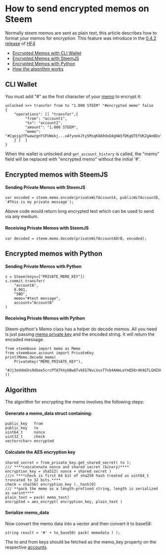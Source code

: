 # How to send encrypted memos on Steem

Normally steem memos are sent as plain text, this article describes how to format your memos for encryption. This feature was introduce in the [0.4.2 release](/releases/softfork-0-4-2.md) of [HF4](/releases/hardfork-0-4-0.md)

- [Encrypted Memos with CLI Wallet](#icli-wallet)
- [Encrypted Memos with SteemJS](#encrypted-memos-with-steemjs)
- [Encrypted Memos with Python](#encrypted-memos-with-python)
- [How the algorithm works](#algorithm)

## CLI Wallet

You must add "#" as the first character of your [memo](/glossary/memo.md) to encrypt it:

~~~~
unlocked >>> transfer from to "1.000 STEEM" "#encrypted memo" false
{
    "operations": [[ "transfer",{
         "from": "account1",
         "to": "account2",
         "amount": "1.000 STEEM",
         "memo": "#CqojqJfFwawzgnYSFUWokj...xAfynekJtySMsqK8A9doD4gHA5fDKgQTEfUKZgAm8Dx"
    } ]  ]
}
~~~~

When the wallet is unlocked and `get_account_history` is called, the "memo" field will be replaced with "encrypted memo" without the initial '#'.

## Encrypted memos with SteemJS

#### Sending Private Memos with SteemJS
~~~~
var encoded = steem.memo.encode(privateWifAccountA, publicWifAccountB, `#This is my private message`);
~~~~
Above code would return long encrypted text which can be used to send via any medium.

#### Receiving Private Memos with SteemJS
~~~~
var decoded = steem.memo.decode(privateWifAccountAOrB, encoded);
~~~~

## Encrypted memos with Python
#### Sending Private Memos with Python
~~~~
s = Steem(keys=["PRIVATE_MEMO_KEY"])
s.commit.transfer(
    "accountA", 
    0.001, 
    "SBD", 
    memo="#test message", 
    account="AccountB"
)
~~~~
#### Receiving Private Memos with Python
Steem-python's Memo class has a helper do decode memos. All you need is just passing [memo private key](/glossary/memo-key.md) and the encoded string. It will return the encoded message.
~~~~
from steembase import memo as Memo
from steembase.account import PrivateKey
print(Memo.decode_memo(
    PrivateKey("MEMO_PRIVATE_KEY"),
    "#Jj3eUdmGhs9dbee5crcPTA7hXybBw6TvkEG7NvLVsxTTnb4AHmLeYmQ58r4K4GTLGHZX8BcESDSP6reVz7toZF7xYT88eytJxuS1ChCsKHRKJY3MUyShcJhy36wGX1W31",
))
~~~~

## Algorithm

The algorithm for encrypting the memo involves the following steps:

#### Generate a memo_data struct containing:
~~~~
public_key   from
public_key   to
uint64_t     nonce
uint32_t     check
vector<char> encrypted
~~~~
#### Calculate the AES encryption key
~~~~
shared_secret = from_private_key.get_shared_secret( to );
/// ****concatenate nonce and shared secret (binary)****
encryption_key = sha512( nonce + shared_secret )
///< ****check is first 64 bit of sha256 hash treated as uint64_t truncated to 32 bits.****
check = sha256( encryption_key )._hash[0]
/// **pack the memo as a length-prefixed string, length is serialized as varint****
plain_text = pack( memo_text) 
encrypted = aes_encrypt( encryption_key, plain_text )
~~~~
#### Serialize memo_data 
Now convert the memo data into a vector and then convert it to base58:
~~~~
string result = '#' + to_base58( pack( memodata ) );
~~~~
The to and from keys should be fetched as the memo_key property on the respective [accounts](/glossary/account.md).
